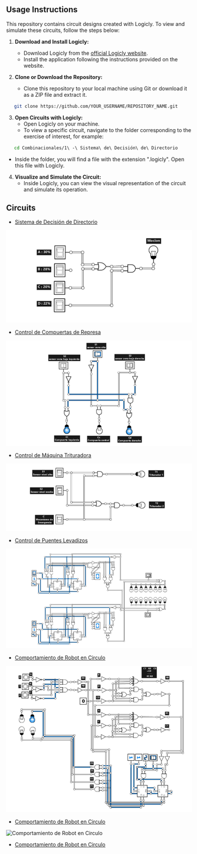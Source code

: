 ## Usage Instructions

This repository contains circuit designs created with Logicly. To view and simulate these circuits, follow the steps below:

1. **Download and Install Logicly:**
   - Download Logicly from the [official Logicly website](https://logic.ly/).
   - Install the application following the instructions provided on the website.

2. **Clone or Download the Repository:**
   - Clone this repository to your local machine using Git or download it as a ZIP file and extract it.

```bash
   git clone https://github.com/YOUR_USERNAME/REPOSITORY_NAME.git
```
3. **Open Circuits with Logicly:**
   - Open Logicly on your machine.
   - To view a specific circuit, navigate to the folder corresponding to the exercise of interest, for example:
```bash
   cd Combinacionales/1\ -\ Sistema\ de\ Decisión\ de\ Directorio
```
   - Inside the folder, you will find a file with the extension ".logicly". Open this file with Logicly.

4. **Visualize and Simulate the Circuit:**
   - Inside Logicly, you can view the visual representation of the circuit and simulate its operation.

## Circuits

- [Sistema de Decisión de Directorio](Combinacionales/1%20-%20Sistema%20de%20Decisi%C3%B3n%20de%20Directorio)

![Sistema de Decisión de Directorio](Combinacionales/1%20-%20Sistema%20de%20Decisi%C3%B3n%20de%20Directorio/sistema-de-decisi%C3%B3n-de-directorio.png)

- [Control de Compuertas de Represa](Combinacionales/2%20-%20Control%20de%20Compuertas%20de%20Represa)

![Control de Compuertas de Represa](Combinacionales/2%20-%20Control%20de%20Compuertas%20de%20Represa/control-de-compuertas-de-represa.png)

- [Control de Máquina Trituradora](Combinacionales/3%20-%20Control%20de%20M%C3%A1quina%20Trituradora)

![Control de Máquina Trituradora](Combinacionales/3%20-%20Control%20de%20M%C3%A1quina%20Trituradora/control-de-m%C3%A1quina-trituradora.png)

- [Control de Puentes Levadizos](Secuenciales/1%20-%20Control%20de%20Puentes%20Levadizos)

![Control de Puentes Levadizos](Secuenciales/1%20-%20Control%20de%20Puentes%20Levadizos/Control-de-Puentes-Levadizos.png)

- [ Comportamiento de Robot en Circulo](Secuenciales/2%20-%20Comportamiento%20de%20Robot%20en%20Circulo)

![Comportamiento de Robot en Circulo](Secuenciales/2%20-%20Comportamiento%20de%20Robot%20en%20Circulo/comportamiento-de-robot-en-circulo.png)

- [ Comportamiento de Robot en Circulo](Secuenciales/2%20-%20Comportamiento%20de%20Robot%20en%20Circulo)

![Comportamiento de Robot en Circulo](Secuenciales/3%20-%20Control%20de%20M%C3%A1quina%20Proveedora%20de%20Gasolina)

- [ Comportamiento de Robot en Circulo](Secuenciales/3%20-%20Control%20de%20M%C3%A1quina%20Proveedora%20de%20Gasolina/Control%20de%20M%C3%A1quina%20Proveedora%20de%20Gasolina.png](https://github.com/WilliamCallao/circuit-design/blob/main/Secuenciales/3%20-%20Control%20de%20M%C3%A1quina%20Proveedora%20de%20Gasolina/Control%20de%20M%C3%A1quina%20Proveedora%20de%20Gasolina.png)https://github.com/WilliamCallao/circuit-design/blob/main/Secuenciales/3%20-%20Control%20de%20M%C3%A1quina%20Proveedora%20de%20Gasolina/Control%20de%20M%C3%A1quina%20Proveedora%20de%20Gasolina.png)




